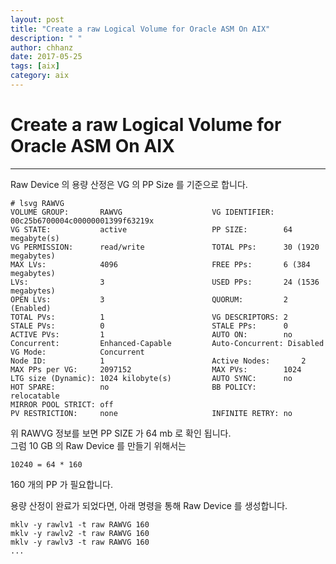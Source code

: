 ```yaml
---
layout: post
title: "Create a raw Logical Volume for Oracle ASM On AIX"
description: " "
author: chhanz
date: 2017-05-25
tags: [aix]
category: aix
---
```


# Create a raw Logical Volume for Oracle ASM On AIX
* * *

Raw Device 의 용량 산정은 VG 의 PP Size 를 기준으로 합니다.

```
# lsvg RAWVG
VOLUME GROUP:       RAWVG                    VG IDENTIFIER:  00c25b6700004c00000001399f63219x
VG STATE:           active                   PP SIZE:        64 megabyte(s)
VG PERMISSION:      read/write               TOTAL PPs:      30 (1920 megabytes)
MAX LVs:            4096                     FREE PPs:       6 (384 megabytes)
LVs:                3                        USED PPs:       24 (1536 megabytes)
OPEN LVs:           3                        QUORUM:         2 (Enabled)
TOTAL PVs:          1                        VG DESCRIPTORS: 2
STALE PVs:          0                        STALE PPs:      0
ACTIVE PVs:         1                        AUTO ON:        no
Concurrent:         Enhanced-Capable         Auto-Concurrent: Disabled
VG Mode:            Concurrent                               
Node ID:            1                        Active Nodes:       2 
MAX PPs per VG:     2097152                  MAX PVs:        1024
LTG size (Dynamic): 1024 kilobyte(s)         AUTO SYNC:      no
HOT SPARE:          no                       BB POLICY:      relocatable 
MIRROR POOL STRICT: off                                       
PV RESTRICTION:     none                     INFINITE RETRY: no
```

위 RAWVG 정보를 보면 PP SIZE 가 64 mb 로 확인 됩니다.   
그럼 10 GB 의 Raw Device 를 만들기 위해서는   
```
10240 = 64 * 160
```
160 개의 PP 가 필요합니다.   


용량 산정이 완료가 되었다면, 아래 명령을 통해 Raw Device 를 생성합니다.   
```
mklv -y rawlv1 -t raw RAWVG 160
mklv -y rawlv2 -t raw RAWVG 160
mklv -y rawlv3 -t raw RAWVG 160
...
```

